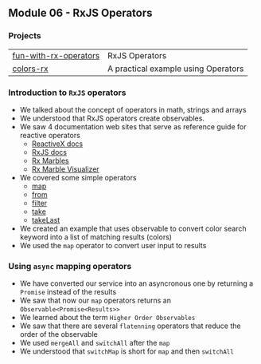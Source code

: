 ## Module 06 - RxJS Operators
### Projects

|     |     |
| --- | --- |
| [fun-with-rx-operators](./fun-with-rx-operators/) | RxJS Operators |
| [colors-rx](./colors-rx/) | A practical example using Operators |

### Introduction to `RxJS` operators
* We talked about the concept of operators in math, strings and arrays
* We understood that RxJS operators create observables. 
* We saw 4 documentation web sites that serve as reference guide for reactive operators
    * [ReactiveX docs](http://reactivex.io/)
    * [RxJS docs](https://rxjs-dev.firebaseapp.com/)
    * [Rx Marbles](https://rxmarbles.com/)
    * [Rx Marble Visualizer](https://rxviz.com/)
* We covered some simple operators
    * [map](https://rxjs-dev.firebaseapp.com/api/operators/map)
    * [from](https://rxjs-dev.firebaseapp.com/api/index/function/from)
    * [filter](https://rxjs-dev.firebaseapp.com/api/operators/filter)
    * [take](https://rxjs-dev.firebaseapp.com/api/operators/take)
    * [takeLast](https://rxjs-dev.firebaseapp.com/api/operators/takeLast)
* We created an example that uses observable to convert color search keyword into a list of matching results (colors)
* We used the `map` operator to convert user input to results

### Using `async` mapping operators
* We have converted our service into an asyncronous one by returning a `Promise` instead of the results
* We saw that now our `map` operators returns an `Observable<Promise<Results>>`
* We learned about the term `Higher Order Observables`
* We saw that there are several `flatenning` operators that reduce the order of the observable
* We used `mergeAll` and `switchAll` after the `map`
* We understood that `switchMap` is short for `map` and then `switchAll`
